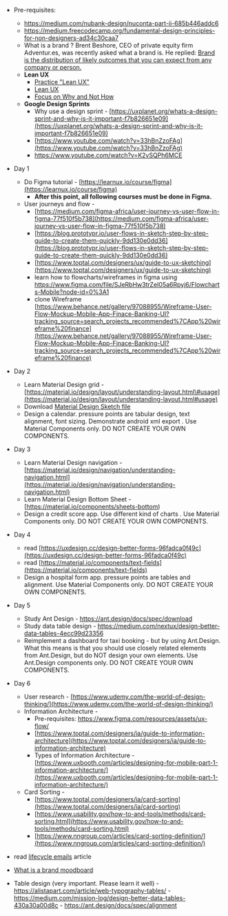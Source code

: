 - Pre-requisites:
    - https://medium.com/nubank-design/nuconta-part-ii-685b446addc6
    - https://medium.freecodecamp.org/fundamental-design-principles-for-non-designers-ad34c30caa7
    - What is a brand ? Brent Beshore, CEO of private equity firm Adventur.es, was recently asked what a brand is. He replied: [Brand is the distribution of likely outcomes that you can expect from any company or person.](https://www.collaborativefund.com/blog/the-making-of-a-brand/)
    - **Lean UX**
        - [Practice "Lean UX"](https://www.interaction-design.org/literature/article/a-simple-introduction-to-lean-ux)
        - [Lean UX](https://www.crazyegg.com/blog/lean-ux/)
        - [Focus on Why and Not How](https://medium.com/@_sidharth_m_/beginners-guide-to-lean-ux-defined-explained-228d18940acb)
    - **Google Design Sprints**
        -   Why use a design sprint - [https://uxplanet.org/whats-a-design-sprint-and-why-is-it-important-f7b826651e09](https://uxplanet.org/whats-a-design-sprint-and-why-is-it-important-f7b826651e09)
        -   [https://www.youtube.com/watch?v=33hBnZzoFAg](https://www.youtube.com/watch?v=33hBnZzoFAg)
        -   https://www.youtube.com/watch?v=K2vSQPh6MCE
-   Day 1
    -   Do Figma tutorial - [https://learnux.io/course/figma](https://learnux.io/course/figma)
        -   **After this point, all following courses must be done in Figma.**
    - User journeys and flow -
        -   [https://medium.com/figma-africa/user-journey-vs-user-flow-in-figma-77f510f5b738](https://medium.com/figma-africa/user-journey-vs-user-flow-in-figma-77f510f5b738)
        -   [https://blog.prototypr.io/user-flows-in-sketch-step-by-step-guide-to-create-them-quickly-9dd130e0dd36](https://blog.prototypr.io/user-flows-in-sketch-step-by-step-guide-to-create-them-quickly-9dd130e0dd36)
        -   [https://www.toptal.com/designers/ux/guide-to-ux-sketching](https://www.toptal.com/designers/ux/guide-to-ux-sketching)
        -  learn how to flowcharts/wireframes in figma using https://www.figma.com/file/SJeRbHw3trZeI05a6Rpyj6/Flowcharts-Mobile?node-id=0%3A1
        - clone Wireframe [https://www.behance.net/gallery/97088955/Wireframe-User-Flow-Mockup-Mobile-App-Finace-Banking-UI?tracking_source=search_projects_recommended%7CApp%20wireframe%20finance](https://www.behance.net/gallery/97088955/Wireframe-User-Flow-Mockup-Mobile-App-Finace-Banking-UI?tracking_source=search_projects_recommended%7CApp%20wireframe%20finance)
-   Day 2
    -   Learn Material Design grid - [https://material.io/design/layout/understanding-layout.html\#usage](https://material.io/design/layout/understanding-layout.html#usage)
    -   Download [Material Design Sketch file](https://www.figma.com/community/file/778763161265841481) 
    -   Design a calendar. pressure points are tabular design, text alignment, font sizing. Demonstrate android xml export . Use Material Components only. DO NOT CREATE YOUR OWN COMPONENTS.
-   Day 3
    -   Learn Material Design navigation - [https://material.io/design/navigation/understanding-navigation.html](https://material.io/design/navigation/understanding-navigation.html)
    -   Learn Material Design Bottom Sheet - [https://material.io/components/sheets-bottom)
    -   Design a credit score app. Use different kind of charts . Use Material Components only. DO NOT CREATE YOUR OWN COMPONENTS.
-   Day 4
    -   read [https://uxdesign.cc/design-better-forms-96fadca0f49c](https://uxdesign.cc/design-better-forms-96fadca0f49c)
    -   read [https://material.io/components/text-fields](https://material.io/components/text-fields)
    -   Design a hospital form app.  pressure points are tables and alignment. Use Material Components only. DO NOT CREATE YOUR OWN COMPONENTS.

-   Day 5
    -   Study Ant Design - https://ant.design/docs/spec/download
    -   Study data table design - https://medium.com/nextux/design-better-data-tables-4ecc99d23356
    -   Reimplement a dashboard for taxi booking - but by using Ant.Design. What this means is that you should use closely related elements from Ant.Design, but do NOT design your own elements. Use Ant.Design components only. DO NOT CREATE YOUR OWN COMPONENTS.
-   Day 6
    -   User research - [https://www.udemy.com/the-world-of-design-thinking/](https://www.udemy.com/the-world-of-design-thinking/)
    -   Information Architecture -
        -   Pre-requisites: https://www.figma.com/resources/assets/ux-flow/
        -   [https://www.toptal.com/designers/ia/guide-to-information-architecture](https://www.toptal.com/designers/ia/guide-to-information-architecture)
        -   Types of Information Architecture - [https://www.uxbooth.com/articles/designing-for-mobile-part-1-information-architecture/](https://www.uxbooth.com/articles/designing-for-mobile-part-1-information-architecture/)
    -   Card Sorting -
        -   [https://www.toptal.com/designers/ia/card-sorting](https://www.toptal.com/designers/ia/card-sorting)
        -   [https://www.usability.gov/how-to-and-tools/methods/card-sorting.html](https://www.usability.gov/how-to-and-tools/methods/card-sorting.html)
        -   [https://www.nngroup.com/articles/card-sorting-definition/](https://www.nngroup.com/articles/card-sorting-definition/)

- read [lifecycle emails](https://training.kalzumeus.com/lifecycle-emails) article
- [What is a brand moodboard](https://uxdesign.cc/a-mood-board-strategy-for-cohesive-visual-design-5620dec3fed7)
- Table design (very important. Please learn it well)
        - https://alistapart.com/article/web-typography-tables/
        - https://medium.com/mission-log/design-better-data-tables-430a30a00d8c
        - https://ant.design/docs/spec/alignment

